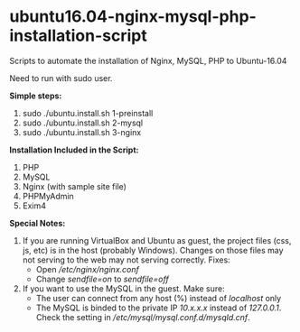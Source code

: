 # ubuntu16.04-nginx-mysql-php-installation-script
Scripts to automate the installation of Nginx, MySQL, PHP to Ubuntu-16.04

Need to run with sudo user.

__Simple steps:__

1. sudo ./ubuntu.install.sh 1-preinstall  
2. sudo ./ubuntu.install.sh 2-mysql  
3. sudo ./ubuntu.install.sh 3-nginx  

__Installation Included in the Script:__

1. PHP
2. MySQL
3. Nginx (with sample site file)
4. PHPMyAdmin
5. Exim4

__Special Notes:__

1. If you are running VirtualBox and Ubuntu as guest, the project files (css, js, etc) is in the host (probably Windows).  Changes on those files may not serving to the web may not serving correctly.  Fixes:
	* Open */etc/nginx/nginx.conf*
	* Change *sendfile=on* to *sendfile=off*
2. If you want to use the MySQL in the guest.  Make sure:
	* The user can connect from any host (%) instead of *localhost* only
	* The MySQL is binded to the private IP *10.x.x.x* instead of *127.0.0.1*.  Check the setting in */etc/mysql/mysql.conf.d/mysqld.cnf*.